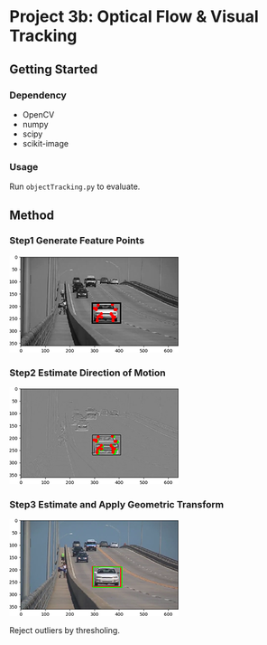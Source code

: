 # Project 3b: Optical Flow & Visual Tracking

## Getting Started
### Dependency
 - OpenCV
 - numpy
 - scipy
 - scikit-image
### Usage

Run `objectTracking.py` to evaluate.

## Method
### Step1 Generate Feature Points
![feature detection](demo/features.png)

### Step2 Estimate Direction of Motion
![optical flow](demo/opticalflow.png)

### Step3 Estimate and Apply Geometric Transform
![affine transformation](demo/affinetransformation.png)

Reject outliers by thresholing.